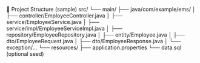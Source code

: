 📂 Project Structure (sample)
src/
└── main/
├── java/com/example/ems/
│ ├── controller/EmployeeController.java
│ ├── service/EmployeeService.java
│ ├── service/impl/EmployeeServiceImpl.java
│ ├── repository/EmployeeRepository.java
│ ├── entity/Employee.java
│ ├── dto/EmployeeRequest.java
│ ├── dto/EmployeeResponse.java
│ └── exception/...
└── resources/
├── application.properties
└── data.sql (optional seed)
